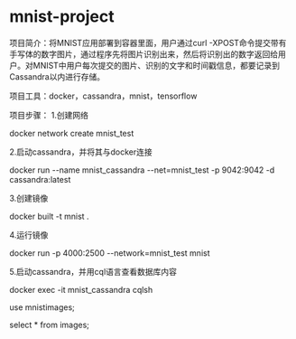 # mnist-project

项目简介：将MNIST应用部署到容器里面，用户通过curl -XPOST命令提交带有手写体的数字图片，通过程序先将图片识别出来，然后将识别出的数字返回给用户。对MNIST中用户每次提交的图片、识别的文字和时间戳信息，都要记录到Cassandra以内进行存储。

项目工具：docker，cassandra，mnist，tensorflow

项目步骤：
1.创建网络

docker network create mnist_test

2.启动cassandra，并将其与docker连接

docker run --name mnist_cassandra --net=mnist_test -p 9042:9042 -d cassandra:latest

3.创建镜像

docker built -t mnist .

4.运行镜像

docker run -p 4000:2500 --network=mnist_test mnist

5.启动cassandra，并用cql语言查看数据库内容

docker exec -it mnist_cassandra cqlsh

use mnistimages;

select * from images;
